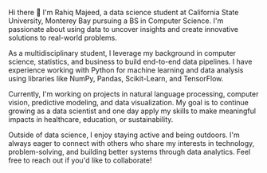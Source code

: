 Hi there 👋 I'm Rahiq Majeed, a data science student at California State University, Monterey Bay pursuing a BS in Computer Science. I'm passionate about using data to uncover insights and create innovative solutions to real-world problems.

As a multidisciplinary student, I leverage my background in computer science, statistics, and business to build end-to-end data pipelines. I have experience working with Python for machine learning and data analysis using libraries like NumPy, Pandas, Scikit-Learn, and TensorFlow.

Currently, I'm working on projects in natural language processing, computer vision, predictive modeling, and data visualization. My goal is to continue growing as a data scientist and one day apply my skills to make meaningful impacts in healthcare, education, or sustainability.

Outside of data science, I enjoy staying active and being outdoors. I'm always eager to connect with others who share my interests in technology, problem-solving, and building better systems through data analytics. Feel free to reach out if you'd like to collaborate!
